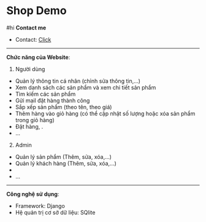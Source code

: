 # Shop Demo
#hi
**Contact me**
* Contact:  [Click](https://github.com/callmeduc)
---
**Chức năng của Website**:
1. Người dùng
  - Quản lý thông tin cá nhân (chỉnh sửa thông tin,...)
  - Xem danh sách các sản phẩm và xem chi tiết sản phẩm 
  - Tìm kiếm các sản phẩm
  - Gửi mail đặt hàng thành công
  - Sắp xếp sản phẩm (theo tên, theo giá)
  - Thêm hàng vào giỏ hàng (có thể cập nhật số lượng hoặc xóa sản phẩm trong giỏ hàng)
  - Đặt hàng, . 
  - ...
2. Admin
  - Quản lý sản phẩm (Thêm, sửa, xóa,...)
  - Quản lý khách hàng (Thêm, sửa, xóa,...) 
  - 
  - ...
---
**Công nghệ sử dụng**:
  - Framework: Django
  - Hệ quản trị cơ sở dữ liệu: SQlite


